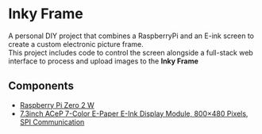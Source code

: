# Inky Frame
A personal DIY project that combines a RaspberryPi and an E-ink screen to create a custom electronic picture frame.  
This project includes code to control the screen alongside a full-stack web interface to process and upload images to the **Inky Frame**

## Components
- [Raspberry Pi Zero 2 W](https://www.raspberrypi.com/products/raspberry-pi-zero-2-w/)
- [7.3inch ACeP 7-Color E-Paper E-Ink Display Module, 800×480 Pixels, SPI Communication](https://www.waveshare.com/product/displays/e-paper/epaper-1/7.3inch-e-paper-hat-f.htm)
